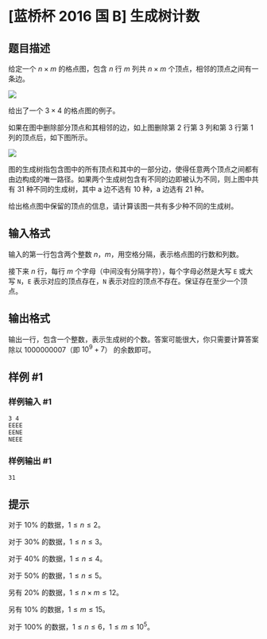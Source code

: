 # [蓝桥杯 2016 国 B] 生成树计数

## 题目描述

给定一个 $n×m$ 的格点图，包含 $n$ 行 $m$ 列共 $n×m$ 个顶点，相邻的顶点之间有一条边。

![](https://cdn.luogu.com.cn/upload/image_hosting/n56tzo5w.png)

给出了一个 $3×4$ 的格点图的例子。

如果在图中删除部分顶点和其相邻的边，如上图删除第 $2$ 行第 $3$ 列和第 $3$ 行第 $1$ 列的顶点后，如下图所示。

![](https://cdn.luogu.com.cn/upload/image_hosting/alcq3m2c.png)

图的生成树指包含图中的所有顶点和其中的一部分边，使得任意两个顶点之间都有由边构成的唯一路径。如果两个生成树包含有不同的边即被认为不同，则上图中共有 $31$ 种不同的生成树，其中 a 边不选有 $10$ 种，a 边选有 $21$ 种。

给出格点图中保留的顶点的信息，请计算该图一共有多少种不同的生成树。

## 输入格式

输入的第一行包含两个整数 $n$，$m$，用空格分隔，表示格点图的行数和列数。

接下来 $n$ 行，每行 $m$ 个字母（中间没有分隔字符），每个字母必然是大写 `E` 或大写 `N`，`E` 表示对应的顶点存在，`N` 表示对应的顶点不存在。保证存在至少一个顶点。

## 输出格式

输出一行，包含一个整数，表示生成树的个数。答案可能很大，你只需要计算答案除以 $1000000007$（即 $10^9+7$） 的余数即可。

## 样例 #1

### 样例输入 #1
```
3 4
EEEE
EENE
NEEE
```

### 样例输出 #1

```
31
```

## 提示

对于 $10\%$ 的数据，$1\le n\le2$。

对于 $30\%$ 的数据，$1\le n\le3$。

对于 $40\%$ 的数据，$1\le n\le4$。

对于 $50\%$ 的数据，$1\le n\le5$。

另有 $20\%$ 的数据，$1\le n\times m\le12$。

另有 $10\%$ 的数据，$1\le m\le15$。

对于 $100\%$ 的数据，$1\le n\le6，1\le m\le10^5$。
